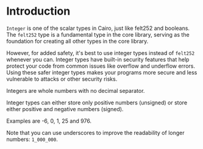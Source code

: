 # Introduction

`Integer` is one of the scalar types in Cairo, just like felt252 and booleans. The `felt252` type is a fundamental type in the core library, serving as the foundation for creating all other types in the core library. 

However, for added safety, it's best to use integer types instead of `felt252` whenever you can. Integer types have built-in security features that help protect your code from common issues like overflow and underflow errors. Using these safer integer types makes your programs more secure and less vulnerable to attacks or other security risks.

Integers are whole numbers with no decimal separator.

Integer types can either store only positive numbers (unsigned) or store either positive and negative numbers (signed).

Examples are -6, 0, 1, 25 and 976.

Note that you can use underscores to improve the readability of longer numbers: `1_000_000`.

